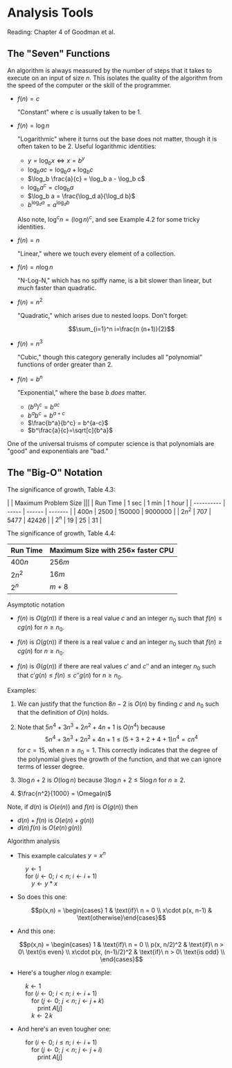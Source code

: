 # Analysis Tools

Reading: Chapter 4 of Goodman et al.

## The "Seven" Functions

An algorithm is always measured by the number of steps that it takes to execute on an input of size $n$. This isolates the quality of the algorithm from the speed of the computer or the skill of the programmer.

- $f(n)=c$

	"Constant" where $c$ is usually taken to be 1.

- $f(n)=\log n$

	"Logarithmic" where it turns out the base does not matter, though it is often taken to be 2. Useful logarithmic identities:

	- $y=\log_b x \iff x=b^y$
	- $\log_b a c = \log_b a + \log_b c$
	- $\log_b \frac{a}{c} = \log_b a - \log_b c$
	- $\log_b a^c = c \log_b a$
	- $\log_b a = \frac{\log_d a}{\log_d b}$
	- $b^{\log_d a} = a^{\log_d b}$

	Also note, $\log^c n = (\log n)^c$, and see Example 4.2 for some tricky identities.

- $f(n)=n$

	"Linear," where we touch every element of a collection.

- $f(n)=n\log n$

	"N-Log-N," which has no spiffy name, is a bit slower than linear, but *much* faster than quadratic.

- $f(n)=n^2$

	"Quadratic," which arises due to nested loops. Don't forget:

	$$\sum_{i=1}^n i=\frac{n (n+1)}{2}$$

- $f(n)=n^3$

	"Cubic," though this category generally includes all "polynomial" functions of order greater than 2.

- $f(n)=b^n$

	"Exponential," where the base $b$ *does* matter.

	- $(b^a)^c = b^{ac}$
	- $b^a b^c = b^{a+c}$
	- $\frac{b^a}{b^c} = b^{a-c}$
	- $b^\frac{a}{c}=\sqrt[c]{b^a}$

One of the universal truisms of computer science is that polynomials are "good" and exponentials are "bad."

## The "Big-O" Notation

The significance of growth, Table 4.3:

|            | Maximum Problem Size   |||
| Run Time   | 1 sec | 1 min  | 1 hour  |
| ---------- | ----- | ------ | ------- |
| $400n$ | 2500  | 150000 | 9000000 |
| $2n^2$ | 707   | 5477   | 42426   |
| $2^n$  | 19    | 25     | 31      |

The significance of growth, Table 4.4:

| Run Time   | Maximum Size with $256\times$ faster CPU |
| ---------- | -------------------------------------------- |
| $400n$ | $256m$
| $2n^2$ | $16m$
| $2^n$  | $m+8$

Asymptotic notation

- $f(n)$ is $O(g(n))$ if there is a real value $c$ and an integer $n_0$ such that $f(n)\le c g(n)$ for $n\ge n_0$.

- $f(n)$ is $\Omega(g(n))$ if there is a real value $c$ and an integer $n_0$ such that $f(n)\ge c g(n)$ for $n\ge n_0$.

- $f(n)$ is $\Theta(g(n))$ if there are real values $c'$ and $c''$ and an integer $n_0$ such that $c' g(n)\le f(n)\le c'' g(n)$ for $n\ge n_0$.

Examples:

1. We can justify that the function $8n - 2$ is $O(n)$ by finding $c$ and $n_0$ such that the definition of $O(n)$ holds.

1. Note that $5n^4 + 3n^3 + 2n^2 + 4n + 1$ is $O(n^4)$ because
$$5n^4 + 3n^3 + 2n^2 + 4n + 1 \le (5 + 3 + 2 + 4 + 1) n^4 =c n^4$$
for $c=15$, when $n\ge n_0 = 1$. This correctly indicates that the degree of the polynomial gives the growth of the function, and that we can ignore terms of lesser degree.

1. $3\log n + 2$ is $O(\log n)$ because $3\log n + 2 \le 5\log n$ for $n \ge 2$.

1. $\frac{n^2}{1000} = \Omega(n)$

Note, if $d(n)$ is $O(e(n))$ and $f(n)$ is $O(g(n))$ then

- $d(n)+f(n)$ is $O(e(n)+g(n))$
- $d(n)\,f(n)$ is $O(e(n)\,g(n))$

Algorithm analysis

- This example calculates $y=x^n$

	&emsp; $y\gets 1$  
	&emsp; for ($i\gets 0$; $i < n$; $i\gets i + 1$)  
	&emsp;&emsp; $y\gets y * x$

- So does this one:

	$$p(x,n) = \begin{cases} 1 & \text{if}\ n = 0 \\ x\cdot p(x, n-1) & \text{otherwise}\end{cases}$$

- And this one:

	$$p(x,n) = \begin{cases} 1 & \text{if}\ n = 0 \\ p(x, n/2)^2 & \text{if}\ n > 0\ \text{is even} \\ x\cdot p(x, (n-1)/2)^2 & \text{if}\ n > 0\ \text{is odd} \\ \end{cases}$$

- Here's a tougher $n\log n$ example:

	&emsp; $k\gets 1$  
	&emsp; for ($i\gets 0$; $i < n$; $i\gets i + 1$)  
	&emsp;&emsp; for ($j\gets 0$; $j < n$; $j\gets j + k$)  
	&emsp;&emsp;&emsp; print $A[j]$  
	&emsp;&emsp; $k\gets 2\,k$

- And here's an even tougher one:

	&emsp; for ($i\gets 0$; $i\le n$; $i\gets i + 1$)  
	&emsp;&emsp; for ($j\gets 0$; $j < n$; $j\gets j + i$)  
	&emsp;&emsp;&emsp; print $A[j]$  

